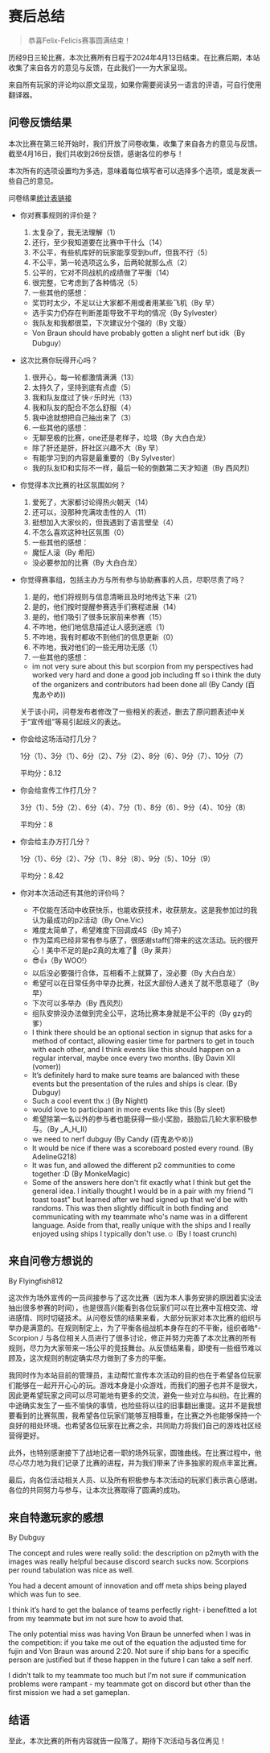 # 赛后总结

> 恭喜Felix-Felicis赛事圆满结束！

历经9日三轮比赛，本次比赛所有日程于2024年4月13日结束。在比赛后期，本站收集了来自各方的意见与反馈，在此我们一一为大家呈现。

来自所有玩家的评论均以原文呈现，如果你需要阅读另一语言的评语，可自行使用翻译器。

## 问卷反馈结果

本次比赛在第三轮开始时，我们开放了问卷收集，收集了来自各方的意见与反馈。截至4月16日，我们共收到26份反馈，感谢各位的参与！

本次所有的选项设置均为多选，意味着每位填写者可以选择多个选项，或是发表一些自己的意见。

问卷结果[统计表链接](https://docs.qq.com/sheet/DQUZDUENvTktnV1lH?tab=000001)

- 你对赛事规则的评价是？

    1. 太复杂了，我无法理解（1）
    2. 还行，至少我知道要在比赛中干什么（14）
    3. 不公平，有些机库好的玩家能享受到buff，但我不行（5）
    4. 不公平，第一轮选项这么多，后两轮就那么点（2）
    5. 公平的，它对不同战机的成绩做了平衡（14）
    6. 很完整，它考虑到了各种情况（5）
    7. 一些其他的感想：

    - 奖罚时太少，不足以让大家都不用或者用某些飞机（By 早）
    - 选手实力仍存在判断差距导致不平均的情况（By Sylvester）
    - 我队友和我都很菜，下次建议分个强的（By 文璇）
    - Von Braun should have probably gotten a slight nerf but idk（By Dubguy）

- 这次比赛你玩得开心吗？

    1. 很开心，每一轮都激情满满（13）
    2. 太持久了，坚持到底有点虚（5）
    3. 我和队友度过了快♂乐时光（13）
    4. 我和队友的配合不怎么舒服（4）
    5. 我中途就想把自己抽出来了（3）
    6. 一些其他的感想：

    - 无聊至极的比赛，one还是老样子，垃圾（By 大白白龙）
    - 除了肝还是肝，肝社区兴趣不大（By 早）
    - 有能学习到的内容是最重要的（By Sylvester）
    - 我的队友ID和实际不一样，最后一轮的倒数第二天才知道（By 西风烈）

- 你觉得本次比赛的社区氛围如何？

    1. 爱死了，大家都讨论得热火朝天（14）
    2. 还可以，没那种充满攻击性的人（11）
    3. 挺想加入大家伙的，但我遇到了语言壁垒（4）
    4. 不怎么喜欢这种社区氛围（0）
    5. 一些其他的感想：

    - 魔怔人滚（By 希阳）
    - 没必要参加的比赛（By 大白白龙）

- 你觉得赛事组，包括主办方与所有参与协助赛事的人员，尽职尽责了吗？

    1. 是的，他们将规则与信息清晰且及时地传达下来（21）
    2. 是的，他们按时提醒参赛选手们赛程进展（14）
    3. 是的，他们吸引了很多玩家前来参赛（15）
    4. 不咋地，他们地信息描述让人感到迷惑（1）
    5. 不咋地，我有时都收不到他们的信息更新（0）
    6. 不咋地，我对他们的一些无用功无感（1）
    7. 一些其他的感想：

    - im not very sure about this but scorpion from my perspectives had worked very hard and done a good job including ff so i think the duty of the organizers and contributors had been done all (By Candy (百鬼あやめ))

    关于该小问，问卷发布者修改了一些相关的表述，删去了原问题表述中关于“宣传组”等易引起歧义的表达。

- 你会给这场活动打几分？

    1分（1）、3分（1）、6分（2）、7分（2）、8分（6）、9分（7）、10分（7）

    平均分：8.12

- 你会给宣传工作打几分？

    3分（1）、5分（2）、6分（4）、7分（1）、8分（6）、9分（4）、10分（8）

    平均分：8

- 你会给主办方打几分？

    1分（1）、6分（2）、7分（1）、8分（8）、9分（5）、10分（9）

    平均分：8.42

- 你对本次活动还有其他的评价吗？

    - 不仅能在活动中收获快乐，也能收获技术，收获朋友。这是我参加过的我认为最成功的p2活动（By One.Vic）
    - 难度太简单了，希望难度下回调成4S（By 鸠子）
    - 作为菜鸡已经非常有参与感了，很感谢staff们带来的这次活动。玩的很开心！美中不足的是p2真的太难了🥲（By 莱井）
    - 😎👍（By WOO!）
    - 以后没必要强行合体，互相看不上就算了，没必要（By 大白白龙）
    - 希望可以在日常任务中举办比赛，社区大部份人通关了就不愿意碰了（By 早）
    - 下次可以多举办（By 西风烈）
    - 组队安排没办法做到完全公平，这场比赛本身就是不公平的（By gzy的爹）
    - I think there should be an optional section in signup that asks for a method of contact, allowing easier time for partners to get in touch with each other, and I think events like this should happen on a regular interval, maybe once every two months. (By Davin XII (vomer))
    - It’s definitely hard to make sure teams are balanced with these events but the presentation of the rules and ships is clear. (By Dubguy)
    - Such a cool event thx :) (By Nightt)
    - would love to participant in more events like this (By sleet)
    - 希望除第一名以外的参与者也能获得一些小奖励，鼓励后几轮大家积极参与。（By \_A\_H\_II）
    - we need to nerf dubguy (By Candy (百鬼あやめ))
    - It would be nice if there was a scoreboard posted every round. (By AdelineG218)
    - It was fun, and allowed the different p2 communities to come together :D (By MonkeMagic)
    - Some of the answers here don't fit exactly what I think but get the general idea. I initially thought I would be in a pair with my friend "I toast toast" but learned after we had signed up that we'd be with randoms. This was then slightly difficult in both finding and communicating with my teammate who's name was in a different language. Aside from that, really unique with the ships and I really enjoyed using ships I typically don't use.☺️ (By I toast crunch)

## 来自问卷方想说的

By Flyingfish812

这次作为场外宣传的一员间接参与了这次比赛（因为本人事务安排的原因着实没法抽出很多参赛的时间），也是很高兴能看到各位玩家们可以在比赛中互相交流、增进感情、同时切磋技术。从问卷反馈的结果来看，大部分玩家对本次比赛的组织与举办是满意的。在规则制定上，为了平衡各组战机本身存在的不平衡，组织者皓°-Scorpion丿与各位相关人员进行了很多讨论，修正并努力完善了本次比赛的所有规则，尽力为大家带来一场公平的竞技舞台。从反馈结果看，即使有一些细节难以顾及，这次规则的制定确实尽力做到了多方的平衡。

我同时作为本站目前的管理员，主动帮忙宣传本次活动的目的也在于希望各位玩家们能够在一起开开心心的玩。游戏本身是小众游戏，而我们的圈子也并不是很大，因此更希望玩家之间可以尽可能地有更多的交流，避免一些对立与纠纷。在比赛的中途确实发生了一些不愉快的事情，也险些将以往的旧事翻出重提。这并不是我想要看到的比赛氛围，我希望各位玩家们能够互相尊重，在比赛之外也能够保持一个良好的相处环境。也希望各位玩家在比赛之余，共同助力将我们自己的游戏社区经营得更好。

此外，也特别感谢接下了战地记者一职的场外玩家，圆锥曲线。在比赛过程中，他尽心尽力地为我们记录了比赛的进程，并为我们带来了许多独家的观点丰富比赛。

最后，向各位活动相关人员、以及所有积极参与本次活动的玩家们表示衷心感谢。各位的共同努力与参与，让本次比赛取得了圆满的成功。

## 来自特邀玩家的感想

By Dubguy

The concept and rules were really solid: the description on p2myth with the images was really helpful because discord search sucks now. Scorpions per round tabulation was nice as well.

You had a decent amount of innovation and off meta ships being played which was fun to see.

I think it’s hard to get the balance of teams perfectly right- i benefitted a lot from my teammate but im not sure how to avoid that.

The only potential miss was having Von Braun be unnerfed when I was in the competition: if you take me out of the equation the adjusted time for fujin and Von Braun was around 2:20. Not sure if ship bans for a specific person are justified but if these happen in the future I can take a self nerf.

I didn’t talk to my teammate too much but I’m not sure if communication problems were rampant - my teammate got on discord but other than the first mission we had a set gameplan.

## 结语

至此，本次比赛的所有内容就告一段落了。期待下次活动与各位再见！